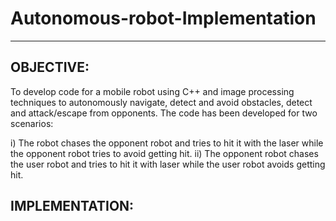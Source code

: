 # Autonomous-robot-Implementation
---------------------------------
OBJECTIVE:
----------
To develop code for a mobile robot using C++ and image processing techniques to autonomously navigate, detect and avoid obstacles, detect and attack/escape from opponents. The code has been developed for two scenarios:

i) The robot chases the opponent robot and tries to hit it with the laser while the opponent robot tries to avoid getting hit. 
ii) The opponent robot chases the user robot and tries to hit it with laser while the user robot avoids getting hit.

IMPLEMENTATION:
--------------

